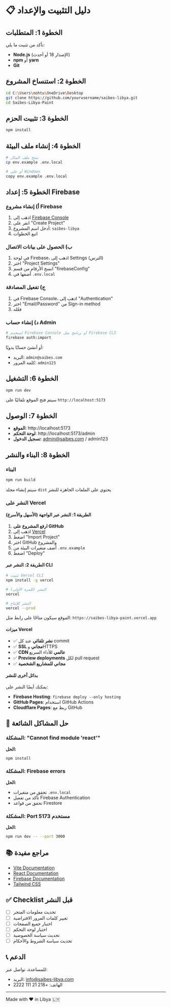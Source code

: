 # 📋 دليل التثبيت والإعداد

## الخطوة 1: المتطلبات

تأكد من تثبيت ما يلي:

- **Node.js** (الإصدار 18 أو أحدث)
- **npm** أو **yarn**
- **Git**

## الخطوة 2: استنساخ المشروع

```bash
cd C:\Users\mohtu\OneDrive\Desktop
git clone https://github.com/yourusername/saibes-libya.git
cd Saibes-Libya-Paint
```

## الخطوة 3: تثبيت الحزم

```bash
npm install
```

## الخطوة 4: إنشاء ملف البيئة

```bash
# نسخ ملف المثال
cp env.example .env.local

# أو على Windows
copy env.example .env.local
```

## الخطوة 5: إعداد Firebase

### أ) إنشاء مشروع Firebase

1. اذهب إلى [Firebase Console](https://console.firebase.google.com)
2. انقر على "Create Project"
3. أدخل اسم المشروع: `saibes-libya`
4. اتبع الخطوات

### ب) الحصول على بيانات الاتصال

1. في لوحة Firebase، اذهب إلى Settings (الترس)
2. اختر "Project Settings"
3. انسخ الأرقام من قسم "firebaseConfig"
4. أضفها في `.env.local`

### ج) تفعيل المصادقة

1. في Firebase Console، اذهب إلى "Authentication"
2. اختر "Email/Password" من Sign-in method
3. فعّله

### د) إنشاء حساب Admin

```bash
# استخدم Firebase Console أو برنامج مثل Firebase CLI
firebase auth:import
```

أو أنشئ حسابًا يدويًا:

- البريد: `admin@saibes.com`
- كلمة المرور: `admin123`

## الخطوة 6: التشغيل

```bash
npm run dev
```

سيتم فتح الموقع تلقائيًا على `http://localhost:5173`

## الخطوة 7: الوصول

- **الموقع**: http://localhost:5173
- **لوحة التحكم**: http://localhost:5173/admin
- **تسجيل الدخول**: admin@saibes.com / admin123

## الخطوة 8: البناء والنشر

### البناء

```bash
npm run build
```

سيتم إنشاء مجلد `dist` يحتوي على الملفات الجاهزة للنشر

### النشر على Vercel

#### الطريقة 1: النشر عبر الواجهة (الأسهل والأسرع)

1. **ارفع المشروع على GitHub**
2. اذهب إلى [Vercel](https://vercel.com)
3. اضغط "Import Project"
4. اختر GitHub والمشروع
5. أضف متغيرات البيئة من `.env.example`
6. اضغط "Deploy"

#### الطريقة 2: النشر عبر CLI

```bash
# تثبيت Vercel CLI
npm install -g vercel

# النشر (للمرة الأولى)
vercel

# النشر للإنتاج
vercel --prod
```

الموقع سيكون متاحًا على رابط مثل: `https://saibes-libya-paint.vercel.app`

#### ميزات Vercel

- ✅ **نشر تلقائي** عند كل commit
- ✅ **SSL مجاني** وHTTPS
- ✅ **CDN عالمي** للأداء السريع
- ✅ **Preview deployments** لكل pull request
- ✅ **مجاني للمشاريع الشخصية**

#### بدائل أخرى للنشر

يمكنك أيضًا النشر على:

- **Firebase Hosting**: `firebase deploy --only hosting`
- **GitHub Pages**: استخدام GitHub Actions
- **Cloudflare Pages**: ربط مع GitHub

## 🐛 حل المشاكل الشائعة

### المشكلة: "Cannot find module 'react'"

**الحل:**

```bash
npm install
```

### المشكلة: Firebase errors

**الحل:**

- تحقق من متغيرات `.env.local`
- تأكد من تفعيل Firebase Authentication
- تحقق من قواعد Firestore

### المشكلة: Port 5173 مستخدم

**الحل:**

```bash
npm run dev -- --port 3000
```

## 📚 مراجع مفيدة

- [Vite Documentation](https://vitejs.dev)
- [React Documentation](https://react.dev)
- [Firebase Documentation](https://firebase.google.com/docs)
- [Tailwind CSS](https://tailwindcss.com)

## ✅ Checklist قبل النشر

- [ ] تحديث معلومات المتجر
- [ ] تغيير كلمات المرور الافتراضية
- [ ] اختبار جميع الصفحات
- [ ] اختبار لوحة التحكم
- [ ] تحديث سياسة الخصوصية
- [ ] تحديث سياسة الشروط والأحكام

## 📞 الدعم

للمساعدة، تواصل عبر:

- البريد: info@saibes-libya.com
- الهاتف: +218 21 111 2222

---

Made with ❤️ in Libya 🇱🇾
